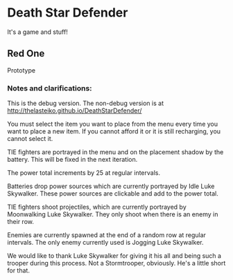 # Death Star Defender
It's a game and stuff!
## Red One
Prototype

### Notes and clarifications:

This is the debug version. The non-debug version is at 
http://thelasteiko.github.io/DeathStarDefender/

You must select the item you want to place from the menu every time you want
to place a new item. If you cannot afford it or it is still recharging, you
cannot select it.

TIE fighters are portrayed in the menu and on the placement shadow by the battery.
This will be fixed in the next iteration.

The power total increments by 25 at regular intervals.

Batteries drop power sources which are currently portrayed by Idle Luke Skywalker.
These power sources are clickable and add to the power total.

TIE fighters shoot projectiles, which are currently portrayed by Moonwalking Luke Skywalker.
They only shoot when there is an enemy in their row.

Enemies are currently spawned at the end of a random row at regular intervals. The only
enemy currently used is Jogging Luke Skywalker.


We would like to thank Luke Skywalker for giving it his all and being such a trooper 
during this process. Not a Stormtrooper, obviously. He's a little short for that.
